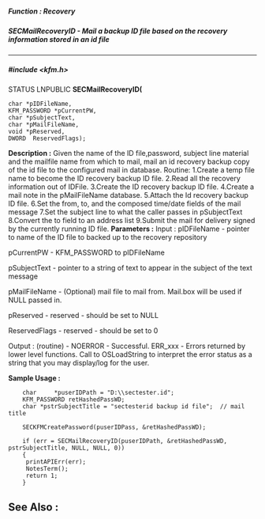 ##### Function : Recovery
##### SECMailRecoveryID - Mail a backup ID file based on the recovery information stored in an id file
---
##### #include <kfm.h>
STATUS LNPUBLIC **SECMailRecoveryID(**

	char *pIDFileName,
	KFM_PASSWORD *pCurrentPW,
	char *pSubjectText,
	char *pMailFileName,
	void *pReserved,
	DWORD  ReservedFlags);
**Description :**
Given the name of the ID file,password, subject line material and the mailfile 
name from which to mail, mail an id recovery backup copy of the id file to the 
configured mail in database.
Routine:
 1.Create a temp file name to become the ID recovery backup ID file.
 2.Read all the recovery information out of IDFile.
 3.Create the ID recovery backup ID file.
 4.Create a mail note in the pMailFileName database.
 5.Attach the Id recovery backup ID file.
 6.Set the from, to, and the composed time/date fields of the mail message
 7.Set the subject line to what the caller passes in pSubjectText
 8.Convert the to field to an address list
 9.Submit the mail for delivery signed by the currently running ID file.
**Parameters :**
Input :
pIDFileName  -  pointer to name of the ID file to backed up to the recovery repository

pCurrentPW  -  KFM_PASSWORD to pIDFileName

pSubjectText  -  pointer to a string of text to appear in  the subject of the text message

pMailFileName  -  (Optional) mail file to mail from. Mail.box will be used if NULL passed in.

pReserved  -  reserved - should be set to NULL

ReservedFlags  -  reserved - should be set to 0

Output :
(routine)  -  NOERROR - Successful.
	ERR_xxx - Errors returned by lower level functions.  Call to OSLoadString to interpret the error status as a string that you may display/log for the user.


**Sample Usage :**
```
	char	 *puserIDPath = "D:\\sectester.id";
	KFM_PASSWORD retHashedPassWD;
	char *pstrSubjectTitle = "sectesterid backup id file";  // mail title

	SECKFMCreatePassword(puserIDPass, &retHashedPassWD);

	if (err = SECMailRecoveryID(puserIDPath, &retHashedPassWD, 
pstrSubjectTitle, NULL, NULL, 0))
	{
	 printAPIErr(err);
	 NotesTerm();
	 return 1;   
	}
```
**See Also :**
[](D:/md_files/.md)
---

